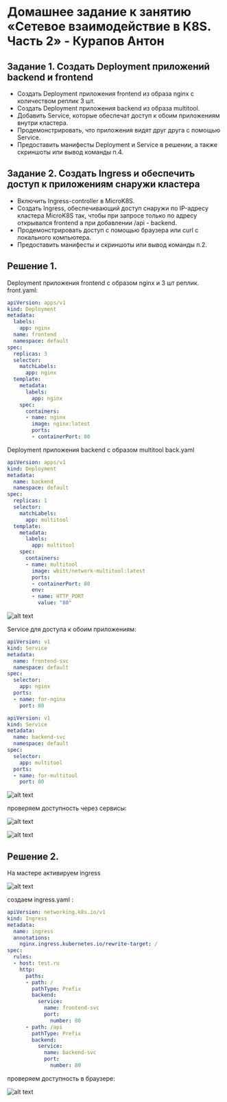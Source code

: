 # Домашнее задание к занятию «Сетевое взаимодействие в K8S. Часть 2» - Курапов Антон

## Задание 1. Создать Deployment приложений backend и frontend
* Создать Deployment приложения frontend из образа nginx с количеством реплик 3 шт.
* Создать Deployment приложения backend из образа multitool.
* Добавить Service, которые обеспечат доступ к обоим приложениям внутри кластера.
* Продемонстрировать, что приложения видят друг друга с помощью Service.
* Предоставить манифесты Deployment и Service в решении, а также скриншоты или вывод команды п.4.
## Задание 2. Создать Ingress и обеспечить доступ к приложениям снаружи кластера
* Включить Ingress-controller в MicroK8S.
* Создать Ingress, обеспечивающий доступ снаружи по IP-адресу кластера MicroK8S так, чтобы при запросе только по адресу открывался frontend а при добавлении /api - backend.
* Продемонстрировать доступ с помощью браузера или curl с локального компьютера.
* Предоставить манифесты и скриншоты или вывод команды п.2.
## Решение 1.

Deployment приложения frontend с образом nginx и 3 шт реплик. front.yaml: 

```yaml
apiVersion: apps/v1
kind: Deployment
metadata:
  labels:
    app: nginx
  name: frontend
  namespace: default
spec:
  replicas: 3
  selector:
    matchLabels:
      app: nginx
  template:
    metadata:
      labels:
        app: nginx
    spec:
      containers:
      - name: nginx
        image: nginx:latest
        ports:
        - containerPort: 80
```

Deployment приложения backend с образом multitool back.yaml

```yaml
apiVersion: apps/v1
kind: Deployment
metadata:
  name: backend
  namespace: default
spec:
  replicas: 1
  selector:
    matchLabels:
      app: multitool
  template:
    metadata:
      labels:
        app: multitool
    spec:
      containers:
      - name: multitool
        image: wbitt/network-multitool:latest
        ports:
        - containerPort: 80
        env:
        - name: HTTP_PORT
          value: "80"
```

![alt text](https://github.com/AntonKurapov66/k8s/blob/main/k8s_homework_5/jpg/01_0.PNG)

 Service для доступа к обоим приложениям:

```yaml
apiVersion: v1
kind: Service
metadata:
  name: frontend-svc
  namespace: default
spec:
  selector:
    app: nginx
  ports:
  - name: for-nginx
    port: 80
```
```yaml
apiVersion: v1
kind: Service
metadata:
  name: backend-svc
  namespace: default
spec:
  selector:
    app: multitool
  ports:
  - name: for-multitool
    port: 80
```
![alt text](https://github.com/AntonKurapov66/k8s/blob/main/k8s_homework_5/jpg/01_1.PNG)

проверяем доступность через сервисы: 

![alt text](https://github.com/AntonKurapov66/k8s/blob/main/k8s_homework_5/jpg/01_2.PNG)

![alt text](https://github.com/AntonKurapov66/k8s/blob/main/k8s_homework_5/jpg/01_2_1.PNG)


## Решение 2.

На мастере активируем ingress

![alt text](https://github.com/AntonKurapov66/k8s/blob/main/k8s_homework_5/jpg/01_3.PNG)

создаем ingress.yaml : 

```yaml
apiVersion: networking.k8s.io/v1
kind: Ingress
metadata:
  name: ingress
  annotations:
    nginx.ingress.kubernetes.io/rewrite-target: /
spec:
  rules:
  - host: test.ru
    http:
      paths:
      - path: /
        pathType: Prefix
        backend:
          service:
            name: frontend-svc
            port:
              number: 80
      - path: /api
        pathType: Prefix
        backend:
          service:
            name: backend-svc
            port:
              number: 80
```

проверяем доступность в браузере: 

![alt text](https://github.com/AntonKurapov66/k8s/blob/main/k8s_homework_5/jpg/01_4.PNG)



